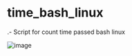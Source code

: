 # time_bash_linux

.- Script for count time passed bash linux

![image](https://github.com/espanarod19/time_bash_linux/assets/54157157/1cc9ea3e-b58b-4321-a11e-438753433725)
